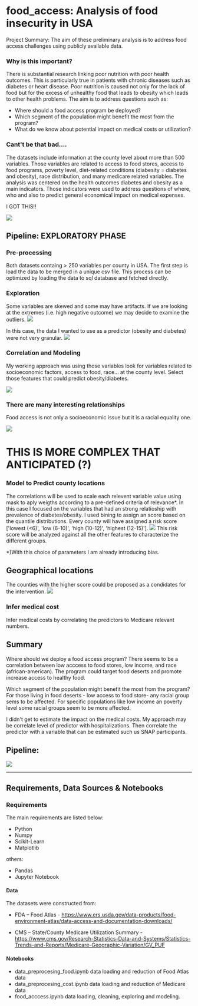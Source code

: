 # food_access: Analysis of food insecurity in USA

Project Summary: The aim of these preliminary analysis is to address food access challenges using publicly available data. 

### Why is this important? 
There is substantial research linking poor nutrition with poor health outcomes. This is particularly true in patients with chronic diseases such as diabetes or heart disease. Poor nutrition is caused not only for the lack of food but for the excess of unhealthy food that leads to obesity which leads to other health problems. The aim is to address questions such as:

- Where should a food access program be deployed?
- Which segment of the population might benefit the most from the program?
- What do we know about potential impact on medical costs or utilization?

### Cant't be that bad....

The datasets include information at the county level about more than 500 variables. Those variables are related to access to food stores, access to food programs, poverty level, diet-related conditions (diabesity = diabetes and obesity), race distribution, and many medicare related variables.
The analysis was centered on the health outcomes diabetes and obesity as a main indicators. Those indicators were used to address questions of where, who and also to predict general economical impact on medical expenses. 

I GOT THIS!!

![](assets/schema.png)


## Pipeline: EXPLORATORY PHASE
### Pre-processing 
Both datasets containg > 250 variables per county in USA. The first step is load the data to be merged in a unique csv file. This process can be optimized by loading the data to sql database and fetched directly. 
### Exploration
Some variables are skewed and some may have artifacts. If we are looking at the extremes (i.e. high negative outcome) we may decide to examine the outliers. 
![](assets/dataexploration.png)

In this case, the data I wanted to use as a predictor (obesity and diabetes) were not very granular. 
![](assets/dataexpl2.png)

### Correlation and Modeling
My working approach was using those variables look for variables related to socioeconomic factors, access to food, race... at the county level. 
Select those features that could predict obesity/diabetes. 

![](assets/correlationCount.png)

### There are many interesting relationships
Food access is not only a socioeconomic issue but it is a racial equality one.

![](assets/NHWHITE_BLACK_FREE.png)

# THIS IS MORE COMPLEX THAT ANTICIPATED (?)

### Model to Predict county locations 
The correlations will be used to scale each relevent variable value using mask to aply weigths according to a pre-defined criteria of relevance*. In this case I focused on the variables that had an strong relatioship with prevalence of diabetes/obesity. I used bining to assign an score based on the 
quantile distributions. 
Every county will have assigned a risk score ['lowest (<6)', 'low (6-10)', 'high (10-12)', 'highest (12-15)']. 
![](assets/riskscore.png)
This risk score will be analyzed against all the other features to characterize the different groups.


*)With this choice of parameters I am already introducing bias. 
## Geographical locations

The counties with the higher score could be proposed as a condidates for the intervention.
![](assets/highestriskscore.png)

### Infer medical cost
Infer medical costs by correlating the predictors to Medicare relevant numbers. 

## Summary 
Where should we deploy a food access program?
There seems to be a correlation between low acccess to food stores, low income, and race (african-american). The program could target food deserts and promote increase access to healthy food.

Which segment of the population might benefit the most from the program?
For those living in food deserts - low access to food store- any racial group sems to be affected.
For specific populations like low income an poverty level some racial groups seem to be more affected. 



I didn't get to estimate the impact on the medical costs. My approach may be correlate level of predictor with hospitalizations. Then correlate the predictor with a variable that can be estimated such us SNAP participants. 
## Pipeline: 

![](assets/model.png)

---------------------------------------------------------------------------------------
## Requirements, Data Sources & Notebooks

### Requirements
The main requirements are listed below:

- Python 
- Numpy
- Scikit-Learn
- Matplotlib

others:
- Pandas
- Jupyter Notebook

#### Data

The datasets were constructed from:

- FDA – Food Atlas - https://www.ers.usda.gov/data-products/food-environment-atlas/data-access-and-documentation-downloads/

- CMS – State/County Medicare Utilization Summary - https://www.cms.gov/Research-Statistics-Data-and-Systems/Statistics-Trends-and-Reports/Medicare-Geographic-Variation/GV_PUF 

 
#### Notebooks

- data_preprocesing_food.ipynb data loading and reduction of Food Atlas data
- data_preprocesing_cost.ipynb data loading and reduction of Medicare data
- food_acccess.ipynb data loading, cleaning, exploring and modeling.
